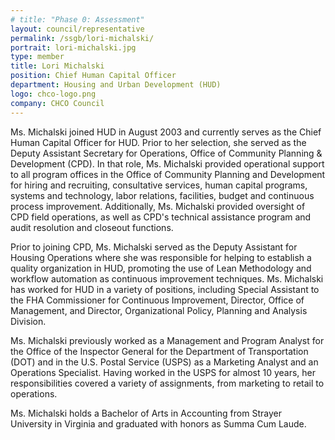 ```yaml
---
# title: "Phase 0: Assessment"
layout: council/representative
permalink: /ssgb/lori-michalski/
portrait: lori-michalski.jpg
type: member
title: Lori Michalski
position: Chief Human Capital Officer
department: Housing and Urban Development (HUD)
logo: chco-logo.png
company: CHCO Council
---
```


Ms. Michalski joined HUD in August 2003 and currently serves as the Chief Human Capital Officer for HUD. Prior to her selection, she served as the Deputy Assistant Secretary for Operations, Office of Community Planning & Development (CPD). In that role, Ms. Michalski provided operational support to all program offices in the Office of Community Planning and Development for hiring and recruiting, consultative services, human capital programs, systems and technology, labor relations, facilities, budget and continuous process improvement. 
Additionally, Ms. Michalski provided oversight of CPD field operations, as well as CPD's technical assistance program and audit resolution and closeout functions. 

Prior to joining CPD, Ms. Michalski served as the Deputy Assistant for Housing Operations where she was responsible for helping to establish a quality organization in HUD, promoting the use of Lean Methodology and workflow automation as continuous improvement techniques.
Ms. Michalski has worked for HUD in a variety of positions, including Special Assistant to the FHA Commissioner for Continuous Improvement, Director, Office of Management, and Director, Organizational Policy, Planning and Analysis Division. 

Ms. Michalski previously worked as a Management and Program Analyst for the Office of the Inspector General for the Department of Transportation (DOT) and in the U.S. Postal Service (USPS) as a Marketing Analyst and an Operations Specialist. Having worked in the USPS for almost 10 years, her responsibilities covered a variety of assignments, from marketing to retail to operations.

Ms. Michalski holds a Bachelor of Arts in Accounting from Strayer University in Virginia and graduated with honors as Summa Cum Laude.


